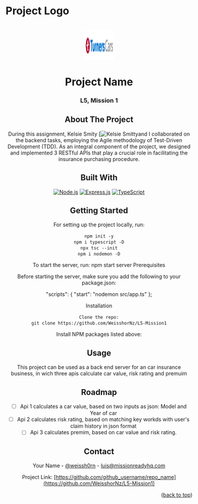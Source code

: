 # Project Logo
<!-- PROJECT LOGO -->
<br />
<div align="center">
  <a href="https://github.com/WeisshorNz/L5-Mission1">
    <img src="turners-logo.png" alt="Logo" width="80" height="80">
  </a>

# Project Name

<h3 align="center">L5, Mission 1</h3>

## About The Project

During this assignment, Kelsie Smity [![Kelsie Smitty](https://github.com/KelsieSmitty)and I collaborated on the backend tasks, employing the Agile methodology of Test-Driven Development (TDD). As an integral component of the project, we designed and implemented 3 RESTful APIs that play a crucial role in facilitating the insurance purchasing procedure.
## Built With

[![Node.js](https://example.com/path/to/nodejs-logo.png)](https://nodejs.org/en)
[![Express.js](https://example.com/path/to/express-logo.png)](https://expressjs.com/)
[![TypeScript](https://example.com/path/to/typescript-logo.png)](https://www.typescriptlang.org/)

## Getting Started

For setting up the project locally, run:

```shell
npm init -y
npm i typescript -D
npx tsc --init
npm i nodemon -D
```

To start the server, run: npm start server
Prerequisites

Before starting the server, make sure you add the following to your package.json:

"scripts": {
  "start": "nodemon src/app.ts"
};

Installation

    Clone the repo:
    git clone https://github.com/WeisshorNz/L5-Mission1

Install NPM packages listed above:

## Usage
This project can be used as a back end server for an car insurance business, in wich three apis calculate car value, risk rating and premuim

## Roadmap
- [ ] Api 1 calculates a car value, based on two inputs as json: Model and Year of car
- [ ] Api 2 calculates risk rating, based on matching key workds with user's claim history in json format
- [ ] Api 3 calculates premim, based on car value and risk rating.

<!-- CONTACT -->
## Contact

Your Name - [@weissh0rn](https://x.com/weissh0rn) - luis@missionreadyhq.com

Project Link: [https://github.com/github_username/repo_name](https://github.com/WeisshorNz/L5-Mission1)

<p align="right">(<a href="#readme-top">back to top</a>)</p>